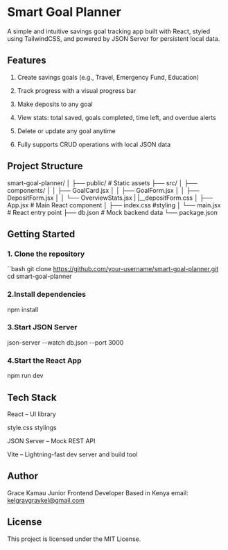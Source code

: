 #     Smart Goal Planner

A simple and intuitive savings goal tracking app built with React, styled using TailwindCSS, and powered by JSON Server for persistent local data.

  ## Features

1. Create savings goals (e.g., Travel, Emergency Fund, Education)

2. Track progress with a visual progress bar

3. Make deposits to any goal

4. View stats: total saved, goals completed, time left, and overdue alerts

5. Delete or update any goal anytime

6. Fully supports CRUD operations with local JSON data

  ## Project Structure

smart-goal-planner/
│
├── public/ # Static assets
├── src/
│ ├── components/
│ │ ├── GoalCard.jsx
│ │ ├── GoalForm.jsx
│ │ ├── DepositForm.jsx
│ │ └── OverviewStats.jsx
|   |__depositForm.css
│ ├── App.jsx # Main React component
│ ├── index.css #styling
│ └── main.jsx # React entry point
├── db.json # Mock backend data
└── package.json

##  Getting Started

### 1. Clone the repository
``bash
git clone https://github.com/your-username/smart-goal-planner.git
cd smart-goal-planner

### 2.Install dependencies
npm install

### 3.Start JSON Server
  json-server --watch db.json --port 3000

### 4.Start the React App

npm run dev

  ## Tech Stack
React – UI library

style.css stylings

JSON Server – Mock REST API

Vite – Lightning-fast dev server and build tool

   ## Author
Grace Kamau
 Junior Frontend Developer
Based in Kenya
email: kelgraygraykel@gmail.com

## License
This project is licensed under the MIT License.




